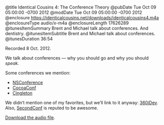 @title Identical Cousins 4: The Conference Theory
@pubDate Tue Oct 09 05:00:00 -0700 2012
@modDate Tue Oct 09 05:00:00 -0700 2012
@enclosure https://identicalcousins.net/downloads/identicalcousins4.m4a
@enclosureType audio/x-m4a
@enclosureLength 17626289
@itunesItemSummary Brent and Michael talk about conferences. And dentistry.
@itunesItemSubtitle Brent and Michael talk about conferences.
@itunesDuration 36:54

Recorded 8 Oct. 2012.

We talk about conferences — why you should go and why you should *speak.*

Some conferences we mention:

<ul>
<li><a href="http://ideveloper.tv/nsconference/">NSConference</a></li>
<li><a href="http://cocoaconf.com">CocoaConf</a></li>
<li><a href="http://çingleton.com/en/">Çingleton</a></li>
</ul>

We didn’t mention one of my favorites, but we’ll link to it anyway: <a href="http://360idev.com">360iDev</a>. Also, <a href="http://www.secondconf.com">SecondConf</a> is reputed to be awesome.

<a href="https://identicalcousins.net/downloads/identicalcousins4.m4a">Download the audio file</a>.
